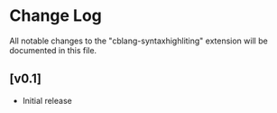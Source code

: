 # Change Log

All notable changes to the "cblang-syntaxhighliting" extension will be documented in this file.

## [v0.1]

- Initial release